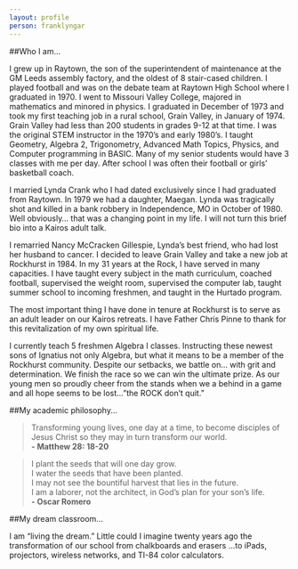 ```yaml
---
layout: profile
person: franklyngar
---
```

##Who I am...

I grew up in Raytown, the son of the superintendent of maintenance at the GM Leeds assembly factory, and the oldest of 8 stair-cased children.  I played football and was on the debate team at Raytown High School where I graduated in 1970.  I went to Missouri Valley College, majored in mathematics and minored in physics.  I graduated in December of 1973 and took my first teaching job in a rural school, Grain Valley, in January of 1974.  Grain Valley had less than 200 students in grades 9-12 at that time.  I was the original STEM instructor in the 1970’s and early 1980’s.  I taught Geometry, Algebra 2, Trigonometry, Advanced Math Topics, Physics, and Computer programming in BASIC.  Many of my senior students would have 3 classes with me per day.  After school I was often their football or girls’ basketball coach.

I married Lynda Crank who I had dated exclusively since I had graduated from Raytown.   In 1979 we had a daughter, Maegan.  Lynda was tragically shot and killed in a bank robbery in Independence, MO in October of 1980.  Well obviously… that was a changing point in my life.  I will not turn this brief bio into a Kairos adult talk. 

I remarried Nancy McCracken Gillespie, Lynda’s best friend, who had lost her husband to cancer.  I decided to leave Grain Valley and take a new job at Rockhurst in 1984.  In my 31 years at the Rock, I have served in many capacities.  I have taught every subject in the math curriculum, coached football, supervised the weight room, supervised the computer lab, taught summer school to incoming freshmen, and taught in the Hurtado program.  

The most important thing I have done in tenure at Rockhurst is to serve as an adult leader on our Kairos retreats.  I have Father Chris Pinne to thank for this revitalization of my own spiritual life.

I currently teach 5 freshmen Algebra I classes.  Instructing these newest sons of Ignatius not only Algebra, but what it means to be a member of the Rockhurst community.  Despite our setbacks, we battle on… with grit and determination.  We finish the race so we can win the ultimate prize.  As our young men so proudly cheer from the stands when we a behind in a game and all hope seems to be lost…”the ROCK don’t quit.”  

##My academic philosophy...

<blockquote>Transforming young lives, one day at a time, to become disciples of Jesus Christ so they may in turn transform our world.
<br><strong> - Matthew 28: 18-20</strong>
</blockquote>

<blockquote>I plant the seeds that will one day grow.
<br>I water the seeds that have been planted.
<br>I may not see the bountiful harvest that lies in the future.
<br>I am a laborer, not the architect, in God’s plan for your son’s life.
<br><strong> - Oscar Romero</strong>
</blockquote>

##My dream classroom...

I am “living the dream.”  Little could I imagine twenty years ago the transformation of our school from chalkboards and erasers …to iPads, projectors, wireless networks, and TI-84 color calculators.
